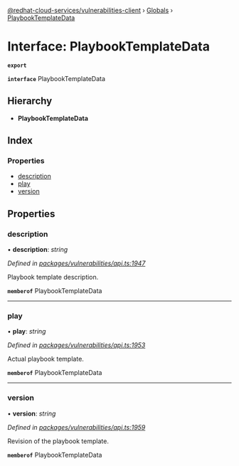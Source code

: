 [@redhat-cloud-services/vulnerabilities-client](../README.md) › [Globals](../globals.md) › [PlaybookTemplateData](playbooktemplatedata.md)

# Interface: PlaybookTemplateData

**`export`** 

**`interface`** PlaybookTemplateData

## Hierarchy

* **PlaybookTemplateData**

## Index

### Properties

* [description](playbooktemplatedata.md#description)
* [play](playbooktemplatedata.md#play)
* [version](playbooktemplatedata.md#version)

## Properties

###  description

• **description**: *string*

*Defined in [packages/vulnerabilities/api.ts:1947](https://github.com/RedHatInsights/javascript-clients/blob/master/packages/vulnerabilities/api.ts#L1947)*

Playbook template description.

**`memberof`** PlaybookTemplateData

___

###  play

• **play**: *string*

*Defined in [packages/vulnerabilities/api.ts:1953](https://github.com/RedHatInsights/javascript-clients/blob/master/packages/vulnerabilities/api.ts#L1953)*

Actual playbook template.

**`memberof`** PlaybookTemplateData

___

###  version

• **version**: *string*

*Defined in [packages/vulnerabilities/api.ts:1959](https://github.com/RedHatInsights/javascript-clients/blob/master/packages/vulnerabilities/api.ts#L1959)*

Revision of the playbook template.

**`memberof`** PlaybookTemplateData
